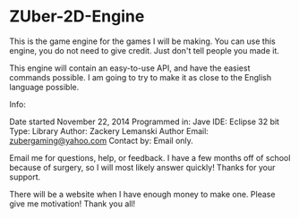 ZUber-2D-Engine
===============

This is the game engine for the games I will be making. You can use this engine, you do not need to give credit. Just don't tell people you made it.

This engine will contain an easy-to-use API, and have the easiest commands possible. I am going to try to make it as close to the English language possible.

Info: 

Date started November 22, 2014
Programmed in: Jave
IDE: Eclipse 32 bit
Type: Library
Author: Zackery Lemanski
Author Email: zubergaming@yahoo.com
Contact by: Email only.

Email me for questions, help, or feedback. I have a few months off of school because of surgery, so I will most likely answer quickly! Thanks for your support.

There will be a website when I have enough money to make one. Please give me motivation! Thank you all!
